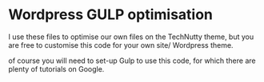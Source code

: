 # Wordpress GULP optimisation

I use these files to optimise our own files on the TechNutty theme, but you are free to customise this code for your own site/ Wordpress theme.

of course you will need to set-up Gulp to use this code, for which there are plenty of tutorials on Google.
